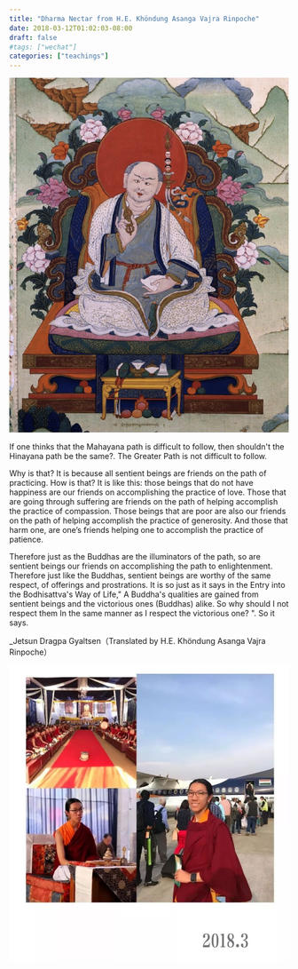 ```yaml
---
title: "Dharma Nectar from H.E. Khöndung Asanga Vajra Rinpoche"
date: 2018-03-12T01:02:03-08:00
draft: false
#tags: ["wechat"]
categories: ["teachings"]
---
```


![image-20200510091528354](https://raw.githubusercontent.com/thogmedorje/up/master/uPic/image-20200510091528354.png)




If one thinks that the Mahayana path is difficult to follow, then shouldn't the Hinayana path be the same?. The Greater Path is not difficult to follow.

 

Why is that? It is because all sentient beings are friends on the path of practicing. How is that?  It is like this: those beings that do not have happiness are our friends on accomplishing the practice of love. Those that are going through suffering are friends on the path of helping accomplish the practice of compassion. Those beings that are poor are also our friends on the path of helping accomplish the practice of generosity. And those that harm one, are one’s friends helping one to accomplish the practice of patience.

 

Therefore just as the Buddhas are the illuminators of the path, so are sentient beings our friends on accomplishing the path to enlightenment. Therefore just like the Buddhas, sentient beings are worthy of the same respect, of offerings and prostrations. It is so just as it says in the Entry into the Bodhisattva's Way of Life," A Buddha's qualities are gained from sentient beings and the victorious ones (Buddhas) alike. So why should I not respect them In the same manner as I respect the victorious one? ". So it says. 

_Jetsun Dragpa Gyaltsen（Translated by H.E. Khöndung Asanga Vajra Rinpoche）





![img](https://raw.githubusercontent.com/thogmedorje/up/master/uPic/640-20200510091718162.jpeg)


